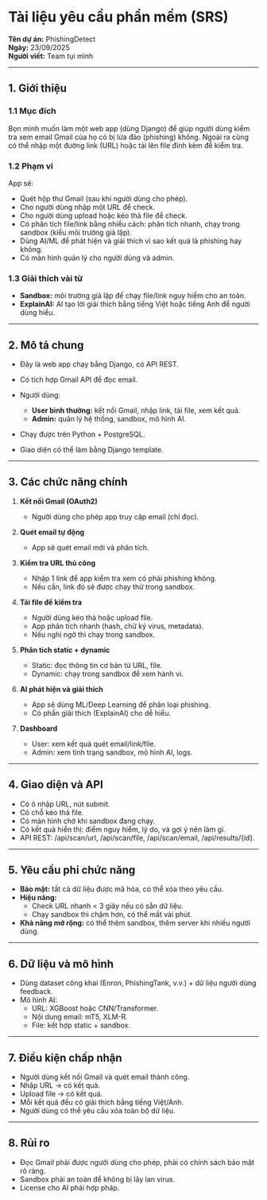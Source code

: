 # Tài liệu yêu cầu phần mềm (SRS)  
**Tên dự án:** PhishingDetect  
**Ngày:** 23/09/2025  
**Người viết:** Team tụi mình

---

## 1. Giới thiệu  

### 1.1 Mục đích  
Bọn mình muốn làm một web app (dùng Django) để giúp người dùng kiểm tra xem email Gmail của họ có bị lừa đảo (phishing) không. Ngoài ra cũng có thể nhập một đường link (URL) hoặc tải lên file đính kèm để kiểm tra.  

### 1.2 Phạm vi  
App sẽ:  
- Quét hộp thư Gmail (sau khi người dùng cho phép).  
- Cho người dùng nhập một URL để check.  
- Cho người dùng upload hoặc kéo thả file để check.  
- Có phân tích file/link bằng nhiều cách: phân tích nhanh, chạy trong sandbox (kiểu môi trường giả lập).  
- Dùng AI/ML để phát hiện và giải thích vì sao kết quả là phishing hay không.  
- Có màn hình quản lý cho người dùng và admin.  

### 1.3 Giải thích vài từ  
- **Sandbox:** môi trường giả lập để chạy file/link nguy hiểm cho an toàn.  
- **ExplainAI:** AI tạo lời giải thích bằng tiếng Việt hoặc tiếng Anh để người dùng hiểu.  

---

## 2. Mô tả chung  

- Đây là web app chạy bằng Django, có API REST.  
- Có tích hợp Gmail API để đọc email.  
- Người dùng:  
  - **User bình thường:** kết nối Gmail, nhập link, tải file, xem kết quả.  
  - **Admin:** quản lý hệ thống, sandbox, mô hình AI.  

- Chạy được trên Python + PostgreSQL.  
- Giao diện có thể làm bằng Django template.  

---

## 3. Các chức năng chính  

1. **Kết nối Gmail (OAuth2)**  
   - Người dùng cho phép app truy cập email (chỉ đọc).  

2. **Quét email tự động**  
   - App sẽ quét email mới và phân tích.  

3. **Kiểm tra URL thủ công**  
   - Nhập 1 link để app kiểm tra xem có phải phishing không.  
   - Nếu cần, link đó sẽ được chạy thử trong sandbox.  

4. **Tải file để kiểm tra**  
   - Người dùng kéo thả hoặc upload file.  
   - App phân tích nhanh (hash, chữ ký virus, metadata).  
   - Nếu nghi ngờ thì chạy trong sandbox.  

5. **Phân tích static + dynamic**  
   - Static: đọc thông tin cơ bản từ URL, file.  
   - Dynamic: chạy trong sandbox để xem hành vi.  

6. **AI phát hiện và giải thích**  
   - App sẽ dùng ML/Deep Learning để phân loại phishing.  
   - Có phần giải thích (ExplainAI) cho dễ hiểu.  

7. **Dashboard**  
   - User: xem kết quả quét email/link/file.  
   - Admin: xem tình trạng sandbox, mô hình AI, logs.  

---

## 4. Giao diện và API  

- Có ô nhập URL, nút submit.  
- Có chỗ kéo thả file.  
- Có màn hình chờ khi sandbox đang chạy.  
- Có kết quả hiển thị: điểm nguy hiểm, lý do, và gợi ý nên làm gì.  
- API REST: /api/scan/url, /api/scan/file, /api/scan/email, /api/results/{id}.  

---

## 5. Yêu cầu phi chức năng  

- **Bảo mật:** tất cả dữ liệu được mã hóa, có thể xóa theo yêu cầu.  
- **Hiệu năng:**  
  - Check URL nhanh < 3 giây nếu có sẵn dữ liệu.  
  - Chạy sandbox thì chậm hơn, có thể mất vài phút.  
- **Khả năng mở rộng:** có thể thêm sandbox, thêm server khi nhiều người dùng.  

---

## 6. Dữ liệu và mô hình  

- Dùng dataset công khai (Enron, PhishingTank, v.v.) + dữ liệu người dùng feedback.  
- Mô hình AI:  
  - URL: XGBoost hoặc CNN/Transformer.  
  - Nội dung email: mT5, XLM-R.  
  - File: kết hợp static + sandbox.  

---

## 7. Điều kiện chấp nhận  

- Người dùng kết nối Gmail và quét email thành công.  
- Nhập URL → có kết quả.  
- Upload file → có kết quả.  
- Mỗi kết quả đều có giải thích bằng tiếng Việt/Anh.  
- Người dùng có thể yêu cầu xóa toàn bộ dữ liệu.  

---

## 8. Rủi ro  

- Đọc Gmail phải được người dùng cho phép, phải có chính sách bảo mật rõ ràng.  
- Sandbox phải an toàn để không bị lây lan virus.  
- License cho AI phải hợp pháp.  
